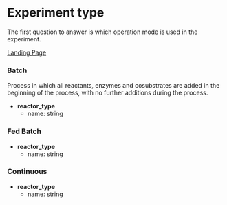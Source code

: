 # Experiment type

The first question to answer is which operation mode is used in the experiment. 

[Landing Page](Strenda-biocatalysis/Readme.md)

### Batch

Process in which all reactants, enzymes and cosubstrates are added in the beginning of the process, with no further additions during the process.

- __reactor_type__
    - name: string

### Fed Batch

- __reactor_type__
    - name: string

### Continuous

- __reactor_type__
    - name: string




